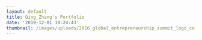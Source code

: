 ```yaml
---
layout: default
title: Qing_Zhang's Portfolio
date: '2019-12-01 19:24:43'
thumbnail: /images/uploads/2016_global_entrepreneurship_summit_logo_color_800_1.jpg
---
```


